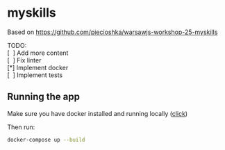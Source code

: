# myskills

Based on https://github.com/piecioshka/warsawjs-workshop-25-myskills

TODO:\
[ &nbsp;] Add more content\
[ &nbsp;] Fix linter\
[\*] Implement docker\
[ &nbsp;] Implement tests

## Running the app

Make sure you have docker installed and running locally ([click](https://www.docker.com))

Then run:
```bash
docker-compose up --build
```

